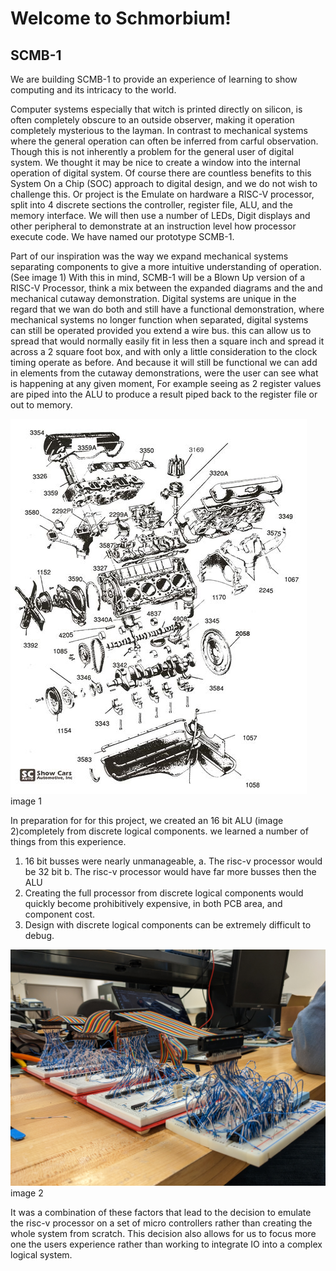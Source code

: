 # Welcome to Schmorbium!

## SCMB-1
We are building SCMB-1 to provide an experience of learning to show computing and its intricacy to the world.

Computer systems especially that witch is printed directly on silicon, is often completely obscure to an outside observer, making it operation completely mysterious to the layman. In contrast to mechanical systems where the general operation can often be inferred from carful observation. Though this is not inherently a problem for the general user of digital system. We thought it may be nice to create a window into the internal operation of digital system. Of course there are countless benefits to this System On a Chip (SOC) approach to digital design, and we do not wish to challenge this. Or project is the Emulate on hardware a RISC-V processor, split into 4 discrete sections the controller, register file, ALU, and the memory interface. We will then use a number of LEDs, Digit displays and other peripheral to demonstrate at an instruction level how processor execute code. We have named our prototype SCMB-1. 

Part of our inspiration was the way we expand mechanical systems separating components to give a more intuitive understanding of operation.(See image 1) With this in mind, SCMB-1 will be a Blown Up version of a RISC-V Processor, think a mix between the expanded diagrams and the and mechanical cutaway demonstration. Digital systems are unique in the regard that we wan do both and still have a functional demonstration, where mechanical systems no longer function when separated, digital systems can still be operated provided you extend a wire bus. this can allow us to spread that would normally easily fit in less then a square inch and spread it across a 2 square foot box, and with only a little consideration to the clock timing operate as before. And because it will still be functional we can add in elements from the cutaway demonstrations, were the user can see what is happening at any given moment, For example seeing as 2 register values are piped into the ALU to produce a result piped back to the register file or out to memory.

![Engine](images/engine.jfif)
image 1

In preparation for for this project, we created an 16 bit ALU (image 2)completely from discrete logical components. we learned a number of things from this experience.
1. 16 bit busses were nearly unmanageable, 
   a. The risc-v processor would be 32 bit
   b. The risc-v processor would have far more busses then the ALU
2. Creating the full processor from discrete logical components would quickly become prohibitively expensive, in both PCB area, and component cost. 
3. Design with discrete logical components can be extremely difficult to debug.

![16b-ALU](images/prototype3.jpg)
image 2

It was a combination of these factors that lead to the decision to emulate the risc-v processor on a set of micro controllers rather than creating the whole system from scratch. This decision also allows for us to focus more one the users experience rather than working to integrate IO into a complex logical system.
